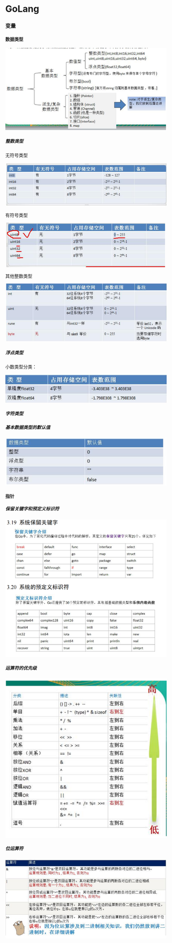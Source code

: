 # GoLang

### 变量

#### 数据类型

![image-20230228115155743](./assets/image-20230228115155743.png)

##### 整数类型

无符号类型

![image-20230228115413792](./assets/image-20230228115413792.png)

有符号类型

![image-20230228133816929](./assets/image-20230228133816929.png)

其他整数类型

![image-20230228134351692](./assets/image-20230228134351692.png)

##### 浮点类型

小数类型分类：

![image-20230228140457062](./assets/image-20230228140457062.png)

##### 字符类型

##### 基本数据类型的默认值

![image-20230228152234224](./assets/image-20230228152234224.png)

#### 指针



##### 保留关键字和预定义标识符

![image-20230228182023931](./assets/image-20230228182023931.png)

##### 运算符的优先级

![image-20230301103206678](./assets/image-20230301103206678.png)

##### 位运算符

![image-20230301103416312](./assets/image-20230301103416312.png)